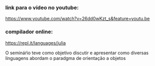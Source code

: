 ### link para o vídeo no youtube:
https://www.youtube.com/watch?v=26dd0wKzt_s&feature=youtu.be

### compilador online:
https://repl.it/languages/julia


O semináŕio teve como objetivo discutir e apresentar como diversas linguagens abordam o paradgma de orientação a objetos 


